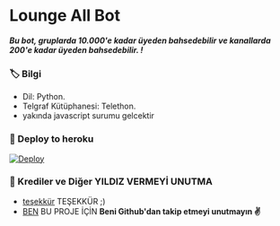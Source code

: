 # Lounge All Bot
_**Bu bot, gruplarda 10.000'e kadar üyeden bahsedebilir ve kanallarda 200'e kadar üyeden bahsedebilir. !**_

### 🏷 Bilgi
- Dil: Python.
- Telgraf Kütüphanesi: Telethon.
- yakında javascript surumu gelcektir

### 🚀 Deploy to heroku
[![Deploy](https://www.herokucdn.com/deploy/button.svg)](https://heroku.com/deploy?template=https://github.com/Drmehmetaktass/tag)

### 🎯 Krediler ve Diğer YILDIZ VERMEYİ UNUTMA
- [teşekkür](https://Instagram/dr.mehmetaktass/) TEŞEKKÜR ;)
- [BEN](https://github.com/drmehmetaktass) BU PROJE İÇİN
**Beni Github'dan takip etmeyi unutmayın ✌️**
